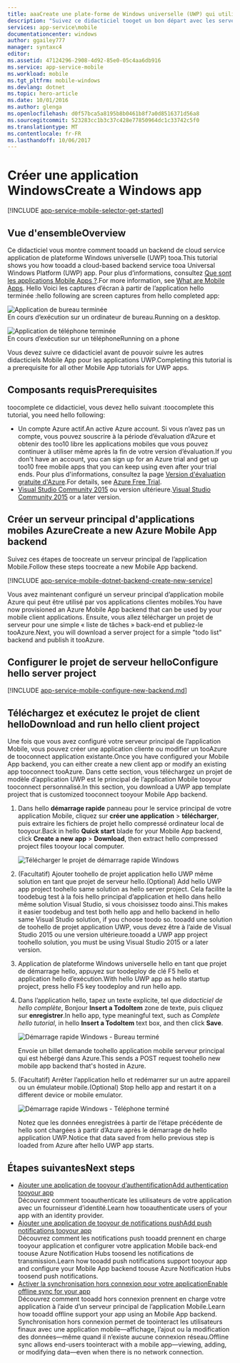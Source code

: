 ```yaml
---
title: aaaCreate une plate-forme de Windows universelle (UWP) qui utilise des applications mobiles | Documents Microsoft
description: "Suivez ce didacticiel tooget un bon départ avec les serveurs principaux de l’application mobile Azure pour le développement d’applications de plateforme Windows universelle (UWP) en c#, Visual Basic ou JavaScript."
services: app-service\mobile
documentationcenter: windows
author: ggailey777
manager: syntaxc4
editor: 
ms.assetid: 47124296-2908-4d92-85e0-05c4aa6db916
ms.service: app-service-mobile
ms.workload: mobile
ms.tgt_pltfrm: mobile-windows
ms.devlang: dotnet
ms.topic: hero-article
ms.date: 10/01/2016
ms.author: glenga
ms.openlocfilehash: d0f57bca5a8195b8b0461b8f7a0d8516371d56a8
ms.sourcegitcommit: 523283cc1b3c37c428e77850964dc1c33742c5f0
ms.translationtype: MT
ms.contentlocale: fr-FR
ms.lasthandoff: 10/06/2017
---
```

# <a name="create-a-windows-app"></a><span data-ttu-id="37bc3-103">Créer une application Windows</span><span class="sxs-lookup"><span data-stu-id="37bc3-103">Create a Windows app</span></span>
[!INCLUDE [app-service-mobile-selector-get-started](../../includes/app-service-mobile-selector-get-started.md)]

## <a name="overview"></a><span data-ttu-id="37bc3-104">Vue d'ensemble</span><span class="sxs-lookup"><span data-stu-id="37bc3-104">Overview</span></span>
<span data-ttu-id="37bc3-105">Ce didacticiel vous montre comment tooadd un backend de cloud service application de plateforme Windows universelle (UWP) tooa.</span><span class="sxs-lookup"><span data-stu-id="37bc3-105">This tutorial shows you how tooadd a cloud-based backend service tooa Universal Windows Platform (UWP) app.</span></span> <span data-ttu-id="37bc3-106">Pour plus d’informations, consultez [Que sont les applications Mobile Apps ?](app-service-mobile-value-prop.md).</span><span class="sxs-lookup"><span data-stu-id="37bc3-106">For more information, see [What are Mobile Apps](app-service-mobile-value-prop.md).</span></span> <span data-ttu-id="37bc3-107">Hello Voici les captures d’écran à partir de l’application hello terminée :</span><span class="sxs-lookup"><span data-stu-id="37bc3-107">hello following are screen captures from hello completed app:</span></span>

![Application de bureau terminée](./media/app-service-mobile-windows-store-dotnet-get-started/mobile-quickstart-completed-desktop.png)   
<span data-ttu-id="37bc3-109">En cours d’exécution sur un ordinateur de bureau.</span><span class="sxs-lookup"><span data-stu-id="37bc3-109">Running on a desktop.</span></span>

![Application de téléphone terminée](./media/app-service-mobile-windows-store-dotnet-get-started/mobile-quickstart-completed.png)  
<span data-ttu-id="37bc3-111">En cours d’exécution sur un téléphone</span><span class="sxs-lookup"><span data-stu-id="37bc3-111">Running on a phone</span></span>

<span data-ttu-id="37bc3-112">Vous devez suivre ce didacticiel avant de pouvoir suivre les autres didacticiels Mobile App pour les applications UWP.</span><span class="sxs-lookup"><span data-stu-id="37bc3-112">Completing this tutorial is a prerequisite for all other Mobile App tutorials for UWP apps.</span></span>

## <a name="prerequisites"></a><span data-ttu-id="37bc3-113">Composants requis</span><span class="sxs-lookup"><span data-stu-id="37bc3-113">Prerequisites</span></span>
<span data-ttu-id="37bc3-114">toocomplete ce didacticiel, vous devez hello suivant :</span><span class="sxs-lookup"><span data-stu-id="37bc3-114">toocomplete this tutorial, you need hello following:</span></span>

* <span data-ttu-id="37bc3-115">Un compte Azure actif.</span><span class="sxs-lookup"><span data-stu-id="37bc3-115">An active Azure account.</span></span> <span data-ttu-id="37bc3-116">Si vous n’avez pas un compte, vous pouvez souscrire à la période d’évaluation d’Azure et obtenir des too10 libre les applications mobiles que vous pouvez continuer à utiliser même après la fin de votre version d’évaluation.</span><span class="sxs-lookup"><span data-stu-id="37bc3-116">If you don't have an account, you can sign up for an Azure trial and get up too10 free mobile apps that you can keep using even after your trial ends.</span></span> <span data-ttu-id="37bc3-117">Pour plus d'informations, consultez la page [Version d'évaluation gratuite d'Azure](https://azure.microsoft.com/pricing/free-trial/).</span><span class="sxs-lookup"><span data-stu-id="37bc3-117">For details, see [Azure Free Trial](https://azure.microsoft.com/pricing/free-trial/).</span></span>
* <span data-ttu-id="37bc3-118">[Visual Studio Community 2015] ou version ultérieure.</span><span class="sxs-lookup"><span data-stu-id="37bc3-118">[Visual Studio Community 2015] or a later version.</span></span>

## <a name="create-a-new-azure-mobile-app-backend"></a><span data-ttu-id="37bc3-119">Créer un serveur principal d'applications mobiles Azure</span><span class="sxs-lookup"><span data-stu-id="37bc3-119">Create a new Azure Mobile App backend</span></span>
<span data-ttu-id="37bc3-120">Suivez ces étapes de toocreate un serveur principal de l’application Mobile.</span><span class="sxs-lookup"><span data-stu-id="37bc3-120">Follow these steps toocreate a new Mobile App backend.</span></span>

[!INCLUDE [app-service-mobile-dotnet-backend-create-new-service](../../includes/app-service-mobile-dotnet-backend-create-new-service.md)]

<span data-ttu-id="37bc3-121">Vous avez maintenant configuré un serveur principal d’application mobile Azure qui peut être utilisé par vos applications clientes mobiles.</span><span class="sxs-lookup"><span data-stu-id="37bc3-121">You have now provisioned an Azure Mobile App backend that can be used by your mobile client applications.</span></span> <span data-ttu-id="37bc3-122">Ensuite, vous allez télécharger un projet de serveur pour une simple « liste de tâches » back-end et publiez-le tooAzure.</span><span class="sxs-lookup"><span data-stu-id="37bc3-122">Next, you will download a server project for a simple "todo list" backend and publish it tooAzure.</span></span>

## <a name="configure-hello-server-project"></a><span data-ttu-id="37bc3-123">Configurer le projet de serveur hello</span><span class="sxs-lookup"><span data-stu-id="37bc3-123">Configure hello server project</span></span>
[!INCLUDE [app-service-mobile-configure-new-backend.md](../../includes/app-service-mobile-configure-new-backend.md)]

## <a name="download-and-run-hello-client-project"></a><span data-ttu-id="37bc3-124">Téléchargez et exécutez le projet de client hello</span><span class="sxs-lookup"><span data-stu-id="37bc3-124">Download and run hello client project</span></span>
<span data-ttu-id="37bc3-125">Une fois que vous avez configuré votre serveur principal de l’application Mobile, vous pouvez créer une application cliente ou modifier un tooAzure de tooconnect application existante.</span><span class="sxs-lookup"><span data-stu-id="37bc3-125">Once you have configured your Mobile App backend, you can either create a new client app or modify an existing app tooconnect tooAzure.</span></span> <span data-ttu-id="37bc3-126">Dans cette section, vous téléchargez un projet de modèle d’application UWP est le principal de l’application Mobile tooyour tooconnect personnalisé.</span><span class="sxs-lookup"><span data-stu-id="37bc3-126">In this section, you download a UWP app template project that is customized tooconnect tooyour Mobile App backend.</span></span>

1. <span data-ttu-id="37bc3-127">Dans hello **démarrage rapide** panneau pour le service principal de votre application Mobile, cliquez sur **créer une application** > **télécharger**, puis extraire les fichiers de projet hello compressé ordinateur local de tooyour.</span><span class="sxs-lookup"><span data-stu-id="37bc3-127">Back in hello **Quick start** blade for your Mobile App backend, click **Create a new app** > **Download**, then extract hello compressed project files tooyour local computer.</span></span>

    ![Télécharger le projet de démarrage rapide Windows](./media/app-service-mobile-windows-store-dotnet-get-started/mobile-app-windows-quickstart.png)
2. <span data-ttu-id="37bc3-129">(Facultatif) Ajouter toohello de projet application hello UWP même solution en tant que projet de serveur hello.</span><span class="sxs-lookup"><span data-stu-id="37bc3-129">(Optional) Add hello UWP app project toohello same solution as hello server project.</span></span> <span data-ttu-id="37bc3-130">Cela facilite la toodebug test à la fois hello principal d’application et hello dans hello même solution Visual Studio, si vous choisissez toodo ainsi.</span><span class="sxs-lookup"><span data-stu-id="37bc3-130">This makes it easier toodebug and test both hello app and hello backend in hello same Visual Studio solution, if you choose toodo so.</span></span> <span data-ttu-id="37bc3-131">tooadd une solution de toohello de projet application UWP, vous devez être à l’aide de Visual Studio 2015 ou une version ultérieure.</span><span class="sxs-lookup"><span data-stu-id="37bc3-131">tooadd a UWP app project toohello solution, you must be using Visual Studio 2015 or a later version.</span></span>
3. <span data-ttu-id="37bc3-132">Application de plateforme Windows universelle hello en tant que projet de démarrage hello, appuyez sur toodeploy de clé F5 hello et application hello d’exécution.</span><span class="sxs-lookup"><span data-stu-id="37bc3-132">With hello UWP app as hello startup project, press hello F5 key toodeploy and run hello app.</span></span>
4. <span data-ttu-id="37bc3-133">Dans l’application hello, tapez un texte explicite, tel que *didacticiel de hello complète*, Bonjour **Insert a TodoItem** zone de texte, puis cliquez sur **enregistrer**.</span><span class="sxs-lookup"><span data-stu-id="37bc3-133">In hello app, type meaningful text, such as *Complete hello tutorial*, in hello **Insert a TodoItem** text box, and then click **Save**.</span></span>

    ![Démarrage rapide Windows - Bureau terminé](./media/app-service-mobile-windows-store-dotnet-get-started/mobile-quickstart-startup.png)

    <span data-ttu-id="37bc3-135">Envoie un billet demande toohello application mobile serveur principal qui est hébergé dans Azure.</span><span class="sxs-lookup"><span data-stu-id="37bc3-135">This sends a POST request toohello new mobile app backend that's hosted in Azure.</span></span>
5. <span data-ttu-id="37bc3-136">(Facultatif) Arrêter l’application hello et redémarrer sur un autre appareil ou un émulateur mobile.</span><span class="sxs-lookup"><span data-stu-id="37bc3-136">(Optional) Stop hello app and restart it on a different device or mobile emulator.</span></span>

    ![Démarrage rapide Windows - Téléphone terminé](./media/app-service-mobile-windows-store-dotnet-get-started/mobile-quickstart-completed.png)

    <span data-ttu-id="37bc3-138">Notez que les données enregistrées à partir de l’étape précédente de hello sont chargées à partir d’Azure après le démarrage de hello application UWP.</span><span class="sxs-lookup"><span data-stu-id="37bc3-138">Notice that data saved from hello previous step is loaded from Azure after hello UWP app starts.</span></span>

## <a name="next-steps"></a><span data-ttu-id="37bc3-139">Étapes suivantes</span><span class="sxs-lookup"><span data-stu-id="37bc3-139">Next steps</span></span>
* [<span data-ttu-id="37bc3-140">Ajouter une application de tooyour d’authentification</span><span class="sxs-lookup"><span data-stu-id="37bc3-140">Add authentication tooyour app</span></span>](app-service-mobile-windows-store-dotnet-get-started-users.md)  
  <span data-ttu-id="37bc3-141">Découvrez comment tooauthenticate les utilisateurs de votre application avec un fournisseur d’identité.</span><span class="sxs-lookup"><span data-stu-id="37bc3-141">Learn how tooauthenticate users of your app with an identity provider.</span></span>
* [<span data-ttu-id="37bc3-142">Ajouter une application de tooyour de notifications push</span><span class="sxs-lookup"><span data-stu-id="37bc3-142">Add push notifications tooyour app</span></span>](app-service-mobile-windows-store-dotnet-get-started-push.md)  
  <span data-ttu-id="37bc3-143">Découvrez comment les notifications push tooadd prennent en charge tooyour application et configurer votre application Mobile back-end toouse Azure Notification Hubs toosend les notifications de transmission.</span><span class="sxs-lookup"><span data-stu-id="37bc3-143">Learn how tooadd push notifications support tooyour app and configure your Mobile App backend toouse Azure Notification Hubs toosend push notifications.</span></span>
* [<span data-ttu-id="37bc3-144">Activer la synchronisation hors connexion pour votre application</span><span class="sxs-lookup"><span data-stu-id="37bc3-144">Enable offline sync for your app</span></span>](app-service-mobile-windows-store-dotnet-get-started-offline-data.md)  
  <span data-ttu-id="37bc3-145">Découvrez comment tooadd hors connexion prennent en charge votre application à l’aide d’un serveur principal de l’application Mobile.</span><span class="sxs-lookup"><span data-stu-id="37bc3-145">Learn how tooadd offline support your app using an Mobile App backend.</span></span> <span data-ttu-id="37bc3-146">Synchronisation hors connexion permet de toointeract les utilisateurs finaux avec une application mobile&mdash;affichage, l’ajout ou la modification des données&mdash;même quand il n’existe aucune connexion réseau.</span><span class="sxs-lookup"><span data-stu-id="37bc3-146">Offline sync allows end-users toointeract with a mobile app&mdash;viewing, adding, or modifying data&mdash;even when there is no network connection.</span></span>

<!-- Anchors. -->
<!-- Images. -->
<!-- URLs. -->
[Mobile App SDK]: http://go.microsoft.com/fwlink/?LinkId=257545
[Azure portal]: https://portal.azure.com/
[Visual Studio Community 2015]: https://go.microsoft.com/fwLink/p/?LinkID=534203
